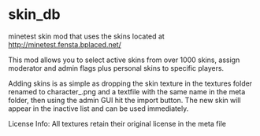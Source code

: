 # skin_db
minetest skin mod that uses the skins located at http://minetest.fensta.bplaced.net/

This mod allows you to select active skins from over 1000 skins, assign moderator and admin flags plus personal skins to specific players.

Adding skins is as simple as dropping the skin texture in the textures folder renamed to character_<number>.png and a textfile with the same name in the meta folder, then using the admin GUI hit the import button. The new skin will appear in the inactive list and can be used immediately.
  
 License Info: All textures retain their original license in the meta file
